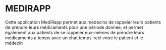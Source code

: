 # MEDIRAPP
Cette application MediRapp permet aux médecins de rappeler leurs patients de prendre leurs médicaments pour une période donnée, et permet également aux patients de se rappeler eux-mêmes de prendre leurs médicaments à temps 
avec un chat temps-reel entre le patient et le médecin 
